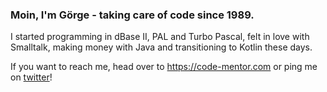 ### Moin, I'm Görge - taking care of code since 1989. 

I started programming in dBase II, PAL and Turbo Pascal, felt in love with Smalltalk, making money with Java and transitioning to Kotlin these days.

If you want to reach me, head over to https://code-mentor.com or ping me on [twitter](https://twitter.com/goerge)!
